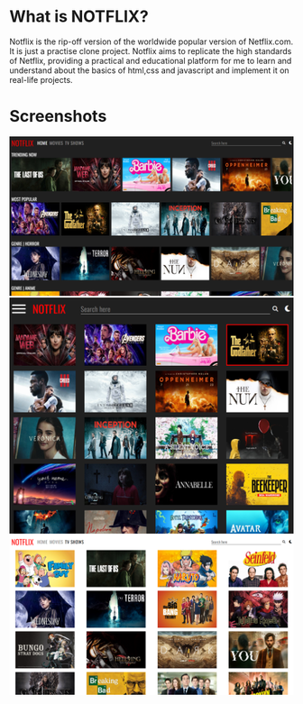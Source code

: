 # What is NOTFLIX?
Notflix is the rip-off version of the worldwide popular version of Netflix.com. It is just a practise clone project.
Notflix aims to replicate the high standards of Netflix, providing a practical and educational platform for me to learn and understand about the basics of html,css and javascript and implement it on real-life projects.

# Screenshots 
![Screenshots](./screenshots/screenshot1.png)
![Screenshots](./screenshots/screenshot2.png)
![Screenshots](./screenshots/screenshot3.png)